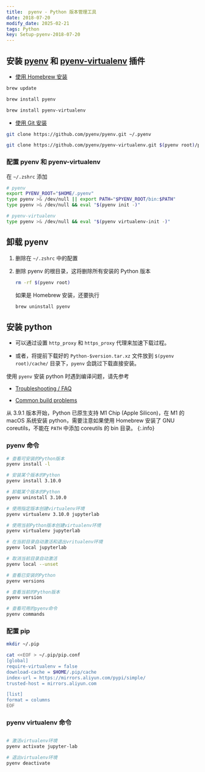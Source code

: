 ```yaml
---
title:  pyenv - Python 版本管理工具
date: 2018-07-20
modify_date: 2025-02-21
tags: Python
key: Setup-pyenv-2018-07-20
---
```


## 安装 [pyenv](https://github.com/pyenv/pyenv) 和 [pyenv-virtualenv](https://github.com/pyenv/pyenv-virtualenv) 插件

- [使用 Homebrew 安装](https://github.com/pyenv/pyenv#homebrew-in-macos)

```sh
brew update

brew install pyenv

brew install pyenv-virtualenv
```

<!--more-->

- [使用 Git 安装](https://github.com/pyenv/pyenv#basic-github-checkout)

```sh
git clone https://github.com/pyenv/pyenv.git ~/.pyenv

git clone https://github.com/pyenv/pyenv-virtualenv.git $(pyenv root)/plugins/pyenv-virtualenv
```

### 配置 pyenv 和 pyenv-virtualenv

在 `~/.zshrc` 添加

  ```sh
  # pyenv
  export PYENV_ROOT="$HOME/.pyenv"
  type pyenv >& /dev/null || export PATH="$PYENV_ROOT/bin:$PATH"
  type pyenv >& /dev/null && eval "$(pyenv init -)"

  # pyenv-virtualenv
  type pyenv >& /dev/null && eval "$(pyenv virtualenv-init -)"
  ```

## 卸载 pyenv

1. 删除在 `~/.zshrc` 中的配置
2. 删除 pyenv 的根目录，这将删除所有安装的 Python 版本

   ```sh
   rm -rf $(pyenv root)
   ```

   如果是 Homebrew 安装，还要执行

   ```sh
   brew uninstall pyenv
   ```

## 安装 python

- 可以通过设置 `http_proxy` 和 `https_proxy` 代理来加速下载过程。

- 或者，将提前下载好的 `Python-$version.tar.xz` 文件放到 `$(pyenv root)/cache/` 目录下，`pyenv` 会跳过下载直接安装。

使用 `pyenv` 安装 python 时遇到编译问题，请先参考

- [Troubleshooting / FAQ](https://github.com/pyenv/pyenv/wiki)

- [Common build problems](https://github.com/pyenv/pyenv/wiki/Common-build-problems)

从 3.9.1 版本开始，Python 已原生支持 M1 Chip (Apple Silicon)，在 M1 的 macOS 系统安装 python，需要注意如果使用 Homebrew 安装了 GNU coreutils，不能在 `PATH` 中添加 coreutils 的 bin 目录。
{:.info}

### pyenv 命令

```sh
# 查看可安装的Python版本
pyenv install -l

# 安装某个版本的Python
pyenv install 3.10.0

# 卸载某个版本的Python
pyenv uninstall 3.10.0

# 使用指定版本创建virtualenv环境
pyenv virtualenv 3.10.0 jupyterlab

# 使用当前Python版本创建virtualenv环境
pyenv virtualenv jupyterlab

# 在当前目录自动激活和退出vritualenv环境
pyenv local jupyterlab

# 取消当前目录自动激活
pyenv local --unset

# 查看已安装的Python
pyenv versions

# 查看当前的Python版本
pyenv version

# 查看可用的pyenv命令
pyenv commands
```

### 配置 pip

```sh
mkdir ~/.pip

cat <<EOF > ~/.pip/pip.conf
[global]
require-virtualenv = false
download-cache = $HOME/.pip/cache
index-url = https://mirrors.aliyun.com/pypi/simple/
trusted-host = mirrors.aliyun.com

[list]
format = columns
EOF
```

### pyenv virtualenv 命令

```sh

# 激活virtualenv环境
pyenv activate jupyter-lab

# 退出virtualenv环境
pyenv deactivate

```
